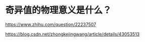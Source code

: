 # 奇异值的物理意义是什么？

https://www.zhihu.com/question/22237507



https://blog.csdn.net/zhongkejingwang/article/details/43053513